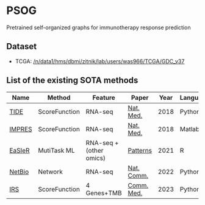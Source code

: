 # PSOG
Pretrained self-organized graphs for immunotherapy response prediction



## Dataset  
  * TCGA: [/n/data1/hms/dbmi/zitnik/lab/users/was966/TCGA/GDC_v37](https://o2portal.rc.hms.harvard.edu/pun/sys/dashboard/files/fs//n/data1/hms/dbmi/zitnik/lab/users/was966/TCGA/)


## List of the existing SOTA methods

Name | Method| Feature | Paper | Year | Language
--- | --- |-- |-- |--- |--
[TIDE](https://github.com/liulab-dfci/TIDEpy) | ScoreFunction | RNA-seq |[Nat. Med.](https://www.nature.com/articles/s41591-018-0136-1) | 2018 |Python
[IMPRES](https://github.com/noamaus/IMPRES-codes) | ScoreFunction |RNA-seq| [Nat. Med.](https://github.com/noamaus/IMPRES-codes) | 2018 | Matlab
[EaSIeR](https://github.com/olapuentesantana/easier_manuscript/tree/main) | MutiTask ML |RNA-seq + (other omics)|[Patterns](https://www.nature.com/articles/s41591-018-0136-1) | 2021 | R
[NetBio](https://github.com/SBIlab/NetBio) | Network |RNA-seq |[Nat. Comm.](https://www.nature.com/articles/s41591-018-0136-1) | 2022 |Python
|[IRS](https://github.com/StrataOncology/immune-response-score/tree/main)|ScoreFunction|4 Genes+TMB | [Comm. Med.](https://www.nature.com/articles/s43856-023-00243-7)|2023|Python
